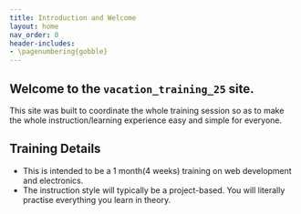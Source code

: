 ```yaml
---
title: Introduction and Welcome
layout: home
nav_order: 0
header-includes:
- \pagenumbering{gobble}
---
```


## Welcome to the `vacation_training_25` site.
This site was built to coordinate the whole training session so as to make the whole instruction/learning experience easy and simple for everyone.

## Training Details
- This is intended to be a 1 month(4 weeks) training on web development and electronics.
- The instruction style will typically be a project-based. You will literally practise everything you learn in theory.
